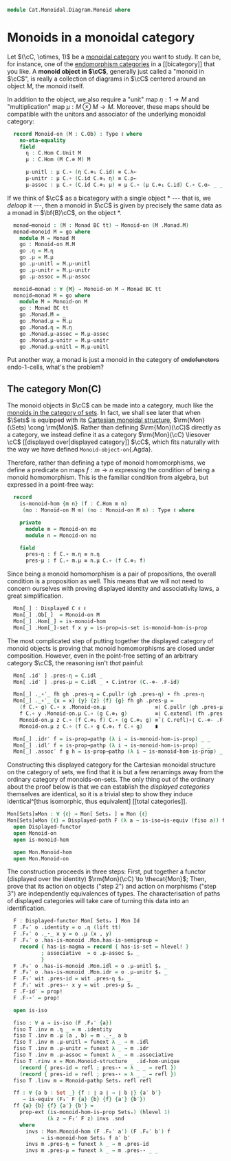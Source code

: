 <!--
```agda
{-# OPTIONS --lossy-unification #-}
open import Cat.Monoidal.Instances.Cartesian
open import Cat.Displayed.Univalence.Thin
open import Cat.Instances.Sets.Complete
open import Cat.Displayed.Functor
open import Cat.Bi.Diagram.Monad
open import Cat.Displayed.Base
open import Cat.Displayed.Path
open import Cat.Monoidal.Base
open import Cat.Bi.Base
open import Cat.Prelude

import Algebra.Monoid.Category as Mon
import Algebra.Monoid as Mon

import Cat.Diagram.Monad as Mo
import Cat.Reasoning
```
-->

```agda
module Cat.Monoidal.Diagram.Monoid where
```

<!--
```agda
module _ {o ℓ} {C : Precategory o ℓ} (M : Monoidal-category C) where
  private module C where
    open Cat.Reasoning C public
    open Monoidal-category M public
```
-->

# Monoids in a monoidal category

Let $(\cC, \otimes, 1)$ be a [monoidal category] you want to study.
It can be, for instance, one of the [endomorphism categories] in a
[[bicategory]] that you like. A **monoid object in $\cC$**, generally
just called a "monoid in $\cC$", is really a collection of diagrams
in $\cC$ centered around an object $M$, the monoid itself.

[monoidal category]: Cat.Monoidal.Base.html#monoidal-categories
[endomorphism categories]: Cat.Monoidal.Base.html#endomorphism-categories

In addition to the object, we also require a "unit" map $\eta : 1 \to M$
and "multiplication" map $\mu : M \otimes M \to M$. Moreover, these maps
should be compatible with the unitors and associator of the underlying
monoidal category:

```agda
  record Monoid-on (M : C.Ob) : Type ℓ where
    no-eta-equality
    field
      η : C.Hom C.Unit M
      μ : C.Hom (M C.⊗ M) M

      μ-unitl : μ C.∘ (η C.⊗₁ C.id) ≡ C.λ←
      μ-unitr : μ C.∘ (C.id C.⊗₁ η) ≡ C.ρ←
      μ-assoc : μ C.∘ (C.id C.⊗₁ μ) ≡ μ C.∘ (μ C.⊗₁ C.id) C.∘ C.α← _ _ _
```

If we think of $\cC$ as a bicategory with a single object $*$ ---
that is, we _deloop_ it ---, then a monoid in $\cC$ is given by
precisely the same data as a monad in $\bf{B}\cC$, on the object $*$.

<!--
```agda
  private
    BC = Deloop M
    module BC = Prebicategory BC
  open Monoid-on

  Monoid-pathp
    : ∀ {P : I → C.Ob} {x : Monoid-on (P i0)} {y : Monoid-on (P i1)}
    → PathP (λ i → C.Hom C.Unit (P i)) (x .η) (y .η)
    → PathP (λ i → C.Hom (P i C.⊗ P i) (P i)) (x .μ) (y .μ)
    → PathP (λ i → Monoid-on (P i)) x y
  Monoid-pathp {x = x} {y} p q i .η = p i
  Monoid-pathp {x = x} {y} p q i .μ = q i
  Monoid-pathp {P = P} {x} {y} p q i .μ-unitl =
    is-prop→pathp
      (λ i → C.Hom-set _ (P i) (q i C.∘ (p i C.⊗₁ C.id)) C.λ←)
      (x .μ-unitl)
      (y .μ-unitl)
      i
  Monoid-pathp {P = P} {x} {y} p q i .μ-unitr =
    is-prop→pathp
      (λ i → C.Hom-set _ (P i) (q i C.∘ (C.id C.⊗₁ p i)) C.ρ←)
      (x .μ-unitr)
      (y .μ-unitr)
      i
  Monoid-pathp {P = P} {x} {y} p q i .μ-assoc =
    is-prop→pathp
      (λ i → C.Hom-set _ (P i)
        (q i C.∘ (C.id C.⊗₁ q i))
        (q i C.∘ (q i C.⊗₁ C.id) C.∘ C.α← _ _ _))
      (x .μ-assoc)
      (y .μ-assoc)
      i
```
-->

```agda
  monad→monoid : (M : Monad BC tt) → Monoid-on (M .Monad.M)
  monad→monoid M = go where
    module M = Monad M
    go : Monoid-on M.M
    go .η = M.η
    go .μ = M.μ
    go .μ-unitl = M.μ-unitl
    go .μ-unitr = M.μ-unitr
    go .μ-assoc = M.μ-assoc

  monoid→monad : ∀ {M} → Monoid-on M → Monad BC tt
  monoid→monad M = go where
    module M = Monoid-on M
    go : Monad BC tt
    go .Monad.M = _
    go .Monad.μ = M.μ
    go .Monad.η = M.η
    go .Monad.μ-assoc = M.μ-assoc
    go .Monad.μ-unitr = M.μ-unitr
    go .Monad.μ-unitl = M.μ-unitl
```

Put another way, a monad is just a monoid in the category of
~~endofunctors~~ endo-1-cells, what's the problem?

## The category Mon(C)

The monoid objects in $\cC$ can be made into a category, much like the
[monoids in the category of sets]. In fact, we shall see later that when
$\Sets$ is equipped with its [Cartesian monoidal structure],
$\rm{Mon}(\Sets) \cong \rm{Mon}$. Rather than defining $\rm{Mon}(\cC)$
directly as a category, we instead define it as a category
$\rm{Mon}(\cC) \liesover \cC$ [[displayed over|displayed category]]
$\cC$, which fits naturally with the way we have defined
`Monoid-object-on`{.Agda}.

[Cartesian monoidal structure]: Cat.Monoidal.Instances.Cartesian.html
[monoids in the category of sets]: Algebra.Monoid.html

<!--
```agda
module _ {o ℓ} {C : Precategory o ℓ} (M : Monoidal-category C) where
  private module C where
    open Cat.Reasoning C public
    open Monoidal-category M public
```
-->

Therefore, rather than defining a type of monoid homomorphisms, we
define a predicate on maps $f : m \to n$ expressing the condition of
being a monoid homomorphism. This is the familiar condition from
algebra, but expressed in a point-free way:

```agda
  record
    is-monoid-hom {m n} (f : C.Hom m n)
     (mo : Monoid-on M m) (no : Monoid-on M n) : Type ℓ where

    private
      module m = Monoid-on mo
      module n = Monoid-on no

    field
      pres-η : f C.∘ m.η ≡ n.η
      pres-μ : f C.∘ m.μ ≡ n.μ C.∘ (f C.⊗₁ f)
```

Since being a monoid homomorphism is a pair of propositions, the overall
condition is a proposition as well. This means that we will not need to
concern ourselves with proving displayed identity and associativity
laws, a great simplification.

<!--
```agda
  private unquoteDecl eqv = declare-record-iso eqv (quote is-monoid-hom)

  is-monoid-hom-is-prop : ∀ {m n} {f : C.Hom m n} {mo no} → is-prop (is-monoid-hom f mo no)
  is-monoid-hom-is-prop = is-hlevel≃ 1 (Iso→Equiv eqv) hlevel!

  open Displayed
  open Functor
  open is-monoid-hom
```
-->

```agda
  Mon[_] : Displayed C ℓ ℓ
  Mon[_] .Ob[_]  = Monoid-on M
  Mon[_] .Hom[_] = is-monoid-hom
  Mon[_] .Hom[_]-set f x y = is-prop→is-set is-monoid-hom-is-prop
```

The most complicated step of putting together the displayed category of
monoid objects is proving that monoid homomorphisms are closed under
composition. However, even in the point-free setting of an arbitrary
category $\cC$, the reasoning isn't _that_ painful:

```agda
  Mon[ .id′ ] .pres-η = C.idl _
  Mon[ .id′ ] .pres-μ = C.idl _ ∙ C.intror (C.-⊗- .F-id)

  Mon[_] ._∘′_ fh gh .pres-η = C.pullr (gh .pres-η) ∙ fh .pres-η
  Mon[_] ._∘′_ {x = x} {y} {z} {f} {g} fh gh .pres-μ =
    (f C.∘ g) C.∘ x .Monoid-on.μ                ≡⟨ C.pullr (gh .pres-μ) ⟩
    f C.∘ y .Monoid-on.μ C.∘ (g C.⊗₁ g)         ≡⟨ C.extendl (fh .pres-μ) ⟩
    Monoid-on.μ z C.∘ (f C.⊗₁ f) C.∘ (g C.⊗₁ g) ≡˘⟨ C.refl⟩∘⟨ C.-⊗- .F-∘ _ _ ⟩
    Monoid-on.μ z C.∘ (f C.∘ g C.⊗₁ f C.∘ g)    ∎

  Mon[_] .idr′ f = is-prop→pathp (λ i → is-monoid-hom-is-prop) _ _
  Mon[_] .idl′ f = is-prop→pathp (λ i → is-monoid-hom-is-prop) _ _
  Mon[_] .assoc′ f g h = is-prop→pathp (λ i → is-monoid-hom-is-prop) _ _
```

<!--
```agda
private
  Setsₓ : ∀ {ℓ} → Monoidal-category (Sets ℓ)
  Setsₓ = Cartesian-monoidal Sets-products Sets-terminal
  Mon : ∀ {ℓ} → Displayed (Sets ℓ) _ _
  Mon = Thin-structure-over (Mon.Monoid-structure _)
```
-->

Constructing this displayed category for the Cartesian monoidal
structure on the category of sets, we find that it is but a few
renamings away from the ordinary category of monoids-on-sets. The only
thing out of the ordinary about the proof below is that we can establish
the _displayed categories_ themselves are identical, so it is a trivial
step to show they induce identical^[thus isomorphic, thus equivalent]
[[total categories]].

```agda
Mon[Sets]≡Mon : ∀ {ℓ} → Mon[ Setsₓ ] ≡ Mon {ℓ}
Mon[Sets]≡Mon {ℓ} = Displayed-path F (λ a → is-iso→is-equiv (fiso a)) ff where
  open Displayed-functor
  open Monoid-on
  open is-monoid-hom

  open Mon.Monoid-hom
  open Mon.Monoid-on
```

The construction proceeds in three steps: First, put together a functor
(displayed over the identity) $\rm{Mon}(\cC) \to \thecat{Mon}$; Then,
prove that its action on objects ("step 2") and action on morphisms
("step 3") are independently equivalences of types. The characterisation
of paths of displayed categories will take care of turning this data
into an identification.

```agda
  F : Displayed-functor Mon[ Setsₓ ] Mon Id
  F .F₀′ o .identity = o .η (lift tt)
  F .F₀′ o ._⋆_ x y = o .μ (x , y)
  F .F₀′ o .has-is-monoid .Mon.has-is-semigroup =
    record { has-is-magma = record { has-is-set = hlevel! }
           ; associative  = o .μ-assoc $ₚ _
           }
  F .F₀′ o .has-is-monoid .Mon.idl = o .μ-unitl $ₚ _
  F .F₀′ o .has-is-monoid .Mon.idr = o .μ-unitr $ₚ _
  F .F₁′ wit .pres-id = wit .pres-η $ₚ _
  F .F₁′ wit .pres-⋆ x y = wit .pres-μ $ₚ _
  F .F-id′ = prop!
  F .F-∘′ = prop!

  open is-iso

  fiso : ∀ a → is-iso (F .F₀′ {a})
  fiso T .inv m .η _ = m .identity
  fiso T .inv m .μ (a , b) = m ._⋆_ a b
  fiso T .inv m .μ-unitl = funext λ _ → m .idl
  fiso T .inv m .μ-unitr = funext λ _ → m .idr
  fiso T .inv m .μ-assoc = funext λ _ → m .associative
  fiso T .rinv x = Mon.Monoid-structure _ .id-hom-unique
    (record { pres-id = refl ; pres-⋆ = λ _ _ → refl })
    (record { pres-id = refl ; pres-⋆ = λ _ _ → refl })
  fiso T .linv m = Monoid-pathp Setsₓ refl refl

  ff : ∀ {a b : Set _} {f : ∣ a ∣ → ∣ b ∣} {a′ b′}
     → is-equiv (F₁′ F {a} {b} {f} {a′} {b′})
  ff {a} {b} {f} {a′} {b′} =
    prop-ext (is-monoid-hom-is-prop Setsₓ) (hlevel 1)
             (λ z → F₁′ F z) invs .snd
    where
      invs : Mon.Monoid-hom (F .F₀′ a′) (F .F₀′ b′) f
           → is-monoid-hom Setsₓ f a′ b′
      invs m .pres-η = funext λ _ → m .pres-id
      invs m .pres-μ = funext λ _ → m .pres-⋆ _ _
```
